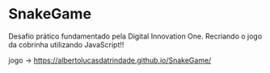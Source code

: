 # SnakeGame
Desafio prático fundamentado pela Digital Innovation One.
Recriando o jogo da cobrinha utilizando JavaScript!!

jogo -> https://albertolucasdatrindade.github.io/SnakeGame/
